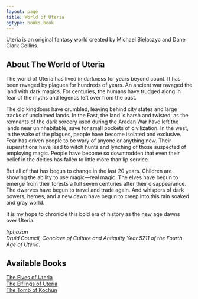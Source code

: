 ```yaml
---
layout: page
title: World of Uteria
ogtype: books.book
---
```


Uteria is an original fantasy world created by Michael Bielaczyc and Dane Clark Collins.

## About The World of Uteria

The world of Uteria has lived in darkness for years beyond count. It has been ravaged by plagues for hundreds of years. An ancient war ravaged the land with dark magics. For centuries, the humans have trudged along in fear of the myths and legends left over from the past.

The old kingdoms have crumbled, leaving behind city states and large tracks of unclaimed lands. In the East, the land is harsh and twisted, as the remnants of the dark sorcery used during the Aradan War have left the lands near uninhabitable, save for small pockets of civilization. In the west, in the wake of the plagues, people have become isolated and exclusive. Fear has driven people to be wary of anyone or anything new. Their superstitions have lead to witch hunts and lynching of those suspected of employing magic. People have become so downtrodden that even their belief in the deities has fallen to little more than lip service.

But all of that has begun to change in the last 20 years. Children are showing the ability to use magic—real magic. The elves have begun to emerge from their forests a full seven centuries after their disappearance. The dwarves have begun to travel and trade again. And whispers of dark powers, heroes, and a new dawn have begun to creep into this rain soaked and gray world.

It is my hope to chronicle this bold era of history as the new age dawns over Uteria.

_Irphazan  
Druid Council, Conclave of Culture and Antiquity
Year 5711 of the Fourth Age of Uteria._

## Available Books
[The Elves of Uteria](/world-of-uteria/the-elves-of-uteria/ "The Elves of Uteria")  
[The Elflings of Uteria](/world-of-uteria/the-elflings-of-uteria/ "The Elflings of Uteria")  
[The Tomb of Kochun](/world-of-uteria/tomb-of-kochun/ "Tomb of Kochun")
